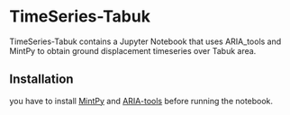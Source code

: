 # TimeSeries-Tabuk

TimeSeries-Tabuk contains a Jupyter Notebook that uses ARIA_tools and MintPy to obtain ground displacement timeseries over Tabuk area. 

## Installation

you have to install [MintPy](https://github.com/insarlab/MintPy) and [ARIA-tools](https://github.com/aria-tools/ARIA-tools) before running the notebook. 
